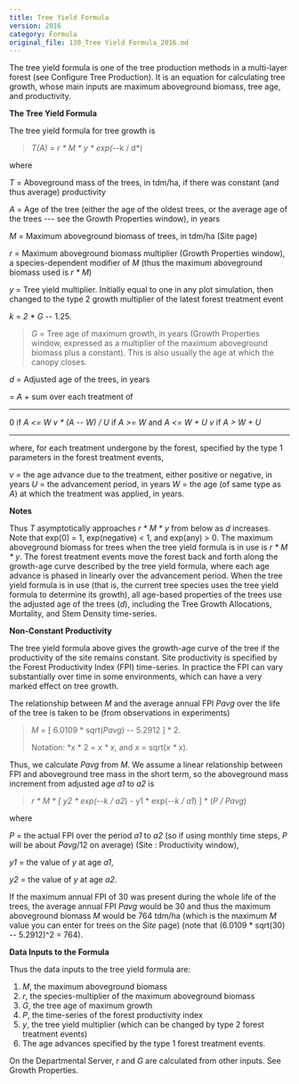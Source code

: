 ```yaml
---
title: Tree Yield Formula
version: 2016
category: Formula
original_file: 130_Tree Yield Formula_2016.md
---
```


The tree yield formula is one of the tree production methods in a
multi-layer forest (see Configure Tree
Production). It is an equation
for calculating tree growth, whose main inputs are maximum aboveground
biomass, tree age, and productivity.

**The Tree Yield Formula**

The tree yield formula for tree growth is

> *T(A) = r * M * y * exp(*--k / d*)

where

*T* = Aboveground mass of the trees, in tdm/ha, if there was constant
(and thus average) productivity

*A* = Age of the tree (either the age of the oldest trees, or the
average age of the trees --- see the Growth
Properties window), in years

*M* = Maximum aboveground biomass of trees, in tdm/ha
(Site page)

*r* = Maximum aboveground biomass multiplier (Growth
Properties window), a species-dependent
modifier of *M* (thus the maximum aboveground biomass used is *r * M*)

*y* = Tree yield multiplier. Initially equal to one in any plot
simulation, then changed to the type 2 growth multiplier of the latest
forest treatment event

*k* = *2 * G* -- 1.25.

> *G* = Tree age of maximum growth, in years (Growth
> Properties window, expressed as a
> multiplier of the maximum aboveground biomass plus a constant). This
> is also usually the age at which the canopy closes.

*d* = Adjusted age of the trees, in years

= *A* + sum over each treatment of

  --------------------- -- --------------------------------
  0                        if *A <= W*
  *v * (A -- W) / U*      if *A >= W* and *A <= W + U*
  *v*                      if *A > W + U*
  --------------------- -- --------------------------------

where, for each treatment undergone by the forest, specified by the type
1 parameters in the forest treatment events,

*v* = the age advance due to the treatment, either positive or negative,
in years
*U* = the advancement period, in years
*W* = the age (of same type as *A*) at which the treatment was applied,
in years.

**Notes**

Thus *T* asymptotically approaches *r * M * y* from below as *d*
increases. Note that exp(0) = 1, exp(negative) < 1, and exp(any) >
0. The maximum aboveground biomass for trees when the tree yield formula
is in use is *r * M * y*. The forest treatment events move the forest
back and forth along the growth-age curve described by the tree yield
formula, where each age advance is phased in linearly over the
advancement period. When the tree yield formula is in use (that is, the
current tree species uses the tree yield formula to determine its
growth), all age-based properties of the trees use the adjusted age of
the trees (*d*), including the Tree Growth
Allocations,
Mortality, and Stem Density
time-series.

**Non-Constant Productivity**

The tree yield formula above gives the growth-age curve of the tree if
the productivity of the site remains constant. Site productivity is
specified by the Forest Productivity Index
(FPI) time-series. In practice
the FPI can vary substantially over time in some environments, which can
have a very marked effect on tree growth.

The relationship between *M* and the average annual FPI *Pavg* over the
life of the tree is taken to be (from observations in experiments)

> *M =* [ 6.0109 * sqrt(*Pavg*) -- 5.2912 ] * 2.
>
> Notation: *x * 2 = *x * x*, and *x* = sqrt(*x * x*).

Thus, we calculate *Pavg* from *M*. We assume a linear relationship
between FPI and aboveground tree mass in the short term, so the
aboveground mass increment from adjusted age *a1* to *a2* is

> *r * M * [ *y2 * exp(*--k / a2*) - y1 * exp(*--k / a1*) ] *
> (*P / Pavg*)

where

*P* = the actual FPI over the period *a1* to *a2* (so if using monthly
time steps, *P* will be about *Pavg*/12 on average) (Site :
Productivity window),

*y1* = the value of *y* at age *a1*,

*y2* = the value of *y* at age *a2*.

If the maximum annual FPI of 30 was present during the whole life of the
trees, the average annual FPI *Pavg* would be 30 and thus the maximum
aboveground biomass *M* would be 764 tdm/ha (which is the maximum *M*
value you can enter for trees on the *Site* page) (note that (6.0109 *
sqrt(30) -- 5.2912)^2 = 764).

**Data Inputs to the Formula**

Thus the data inputs to the tree yield formula are:

1.  *M*, the maximum aboveground biomass
2.  *r*, the species-multiplier of the maximum aboveground biomass
3.  *G*, the tree age of maximum growth
4.  *P*, the time-series of the forest productivity index
5.  *y*, the tree yield multiplier (which can be changed by type 2
    forest treatment events)
6.  The age advances specified by the type 1 forest treatment events.

On the Departmental Server, *r* and *G*
are calculated from other inputs. See Growth
Properties.